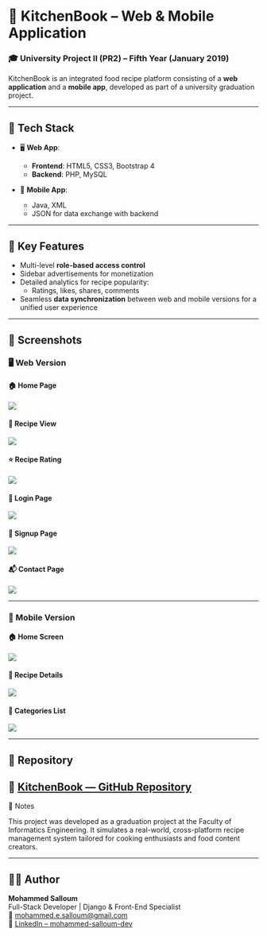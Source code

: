 # 🍲 KitchenBook – Web & Mobile Application

### 🎓 University Project II (PR2) – Fifth Year (January 2019)

KitchenBook is an integrated food recipe platform consisting of a **web application** and a **mobile app**, developed as part of a university graduation project.

---

## 🔧 Tech Stack

- 🖥️ **Web App**:  
  - **Frontend**: HTML5, CSS3, Bootstrap 4  
  - **Backend**: PHP, MySQL

- 📱 **Mobile App**:  
  - Java, XML  
  - JSON for data exchange with backend

---

## 🌟 Key Features

- Multi-level **role-based access control**
- Sidebar advertisements for monetization
- Detailed analytics for recipe popularity:
  - Ratings, likes, shares, comments
- Seamless **data synchronization** between web and mobile versions for a unified user experience

---

## 📸 Screenshots

### 🖥️ Web Version

#### 🏠 Home Page
![](screenshots/web/home.jpg)

#### 📖 Recipe View
![](screenshots/web/recipes.jpg)

#### ⭐ Recipe Rating
![](screenshots/web/rate.jpg)

#### 🔐 Login Page
![](screenshots/web/login.jpg)

#### 📝 Signup Page
![](screenshots/web/signup.jpg)

#### 📬 Contact Page
![](screenshots/web/contact.jpg)

---

### 📱 Mobile Version

#### 🏠 Home Screen
![](screenshots/mobile/home.jpg)

#### 📖 Recipe Details
![](screenshots/mobile/recipes.jpg)

#### 📂 Categories List
![](screenshots/mobile/categories.jpg)

---

## 📁 Repository

🔗 [KitchenBook — GitHub Repository](https://github.com/mohammed-salloum/KitchenBook)
---

📌 Notes

This project was developed as a graduation project at the Faculty of Informatics Engineering. It simulates a real-world, cross-platform recipe management system tailored for cooking enthusiasts and food content creators.

---

## 👨‍💻 Author

**Mohammed Salloum**  
Full-Stack Developer | Django & Front-End Specialist  
📧 mohammed.e.salloum@gmail.com  
🔗 [LinkedIn – mohammed-salloum-dev](https://linkedin.com/in/mohammed-salloum-dev)
